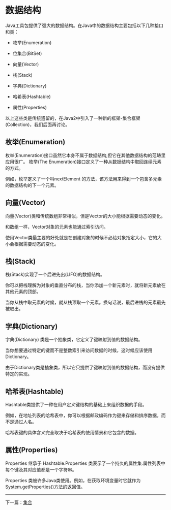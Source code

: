 
# <a id="数据结构" style="padding-top: 60px;">数据结构</a>

Java工具包提供了强大的数据结构。在Java中的数据结构主要包括以下几种接口和类：

- 枚举(Enumeration)

- 位集合(BitSet)

- 向量(Vector)

- 栈(Stack)

- 字典(Dictionary)

- 哈希表(Hashtable)

- 属性(Properties)

以上这些类是传统遗留的，在Java2中引入了一种新的框架-集合框架(Collection)，我们后面再讨论。



## <a id="枚举(Enumeration)" style="padding-top: 60px;">枚举(Enumeration)</a>

枚举(Enumeration)接口虽然它本身不属于数据结构,但它在其他数据结构的范畴里应用很广。 枚举(The Enumeration)接口定义了一种从数据结构中取回连续元素的方式。

例如，枚举定义了一个叫nextElement 的方法，该方法用来得到一个包含多元素的数据结构的下一个元素。


## <a id="向量(Vector)" style="padding-top: 60px;">向量(Vector)</a>

向量(Vector)类和传统数组非常相似，但是Vector的大小能根据需要动态的变化。

和数组一样，Vector对象的元素也能通过索引访问。

使用Vector类最主要的好处就是在创建对象的时候不必给对象指定大小，它的大小会根据需要动态的变化。


## <a id="栈(Stack)" style="padding-top: 60px;">栈(Stack)</a>

栈(Stack)实现了一个后进先出(LIFO)的数据结构。

你可以把栈理解为对象的垂直分布的栈，当你添加一个新元素时，就将新元素放在其他元素的顶部。

当你从栈中取元素的时候，就从栈顶取一个元素。换句话说，最后进栈的元素最先被取出。


## <a id="字典(Dictionary)" style="padding-top: 60px;">字典(Dictionary)</a>

字典(Dictionary) 类是一个抽象类，它定义了键映射到值的数据结构。

当你想要通过特定的键而不是整数索引来访问数据的时候，这时候应该使用Dictionary。

由于Dictionary类是抽象类，所以它只提供了键映射到值的数据结构，而没有提供特定的实现。


## <a id="哈希表(Hashtable)" style="padding-top: 60px;">哈希表(Hashtable)</a>

Hashtable类提供了一种在用户定义键结构的基础上来组织数据的手段。

例如，在地址列表的哈希表中，你可以根据邮政编码作为键来存储和排序数据，而不是通过人名。

哈希表键的具体含义完全取决于哈希表的使用情景和它包含的数据。


## <a id="属性(Properties)" style="padding-top: 60px;">属性(Properties)</a>

Properties 继承于 Hashtable.Properties 类表示了一个持久的属性集.属性列表中每个键及其对应值都是一个字符串。

Properties 类被许多Java类使用。例如，在获取环境变量时它就作为System.getProperties()方法的返回值。

----------

下一篇：<a href="/training/java-collection.html">集合</a>
